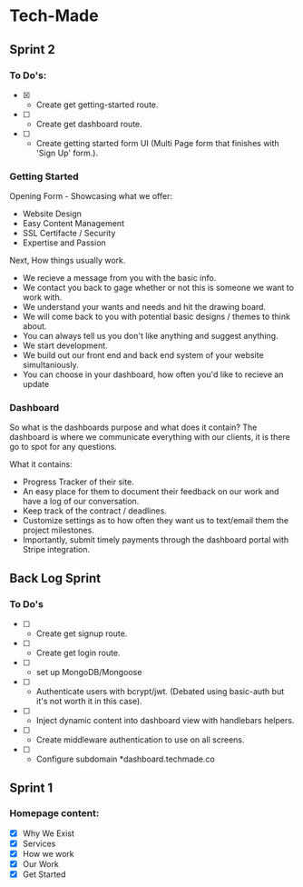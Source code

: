 # Tech-Made

## Sprint 2

### To Do's:
- [X] - Create get getting-started route.
- [ ] - Create get dashboard route.
- [ ] - Create getting started form UI (Multi Page form that finishes with 'Sign Up' form.).

### Getting Started
Opening Form - Showcasing what we offer:
- Website Design
- Easy Content Management
- SSL Certifacte / Security
- Expertise and Passion

Next, How things usually work.
- We recieve a message from you with the basic info.
- We contact you back to gage whether or not this is someone we want to work with.
- We understand your wants and needs and hit the drawing board.
- We will come back to you with potential basic designs / themes to think about.
- You can always tell us you don't like anything and suggest anything.
- We start development.
- We build out our front end and back end system of your website simultaniously. 
- You can choose in your dashboard, how often you'd like to recieve an update

### Dashboard

So what is the dashboards purpose and what does it contain? The dashboard is where we communicate everything
with our clients, it is there go to spot for any questions.

What it contains:
 - Progress Tracker of their site.
 - An easy place for them to document their feedback on our work and have a log of our conversation.
 - Keep track of the contract / deadlines.
 - Customize settings as to how often they want us to text/email them the project milestones.
 - Importantly, submit timely payments through the dashboard portal with Stripe integration.

## Back Log Sprint

### To Do's
- [ ] - Create get signup route.
- [ ] - Create get login route.
- [ ] - set up MongoDB/Mongoose
- [ ] - Authenticate users with bcrypt/jwt. (Debated using basic-auth but it's not worth it in this case).
- [ ] - Inject dynamic content into dashboard view with handlebars helpers.
- [ ] - Create middleware authentication to use on all screens.
- [ ] - Configure subdomain *dashboard.techmade.co

## Sprint 1
### Homepage content:
- [X] Why We Exist
- [X] Services
- [X] How we work
- [X] Our Work
- [X] Get Started